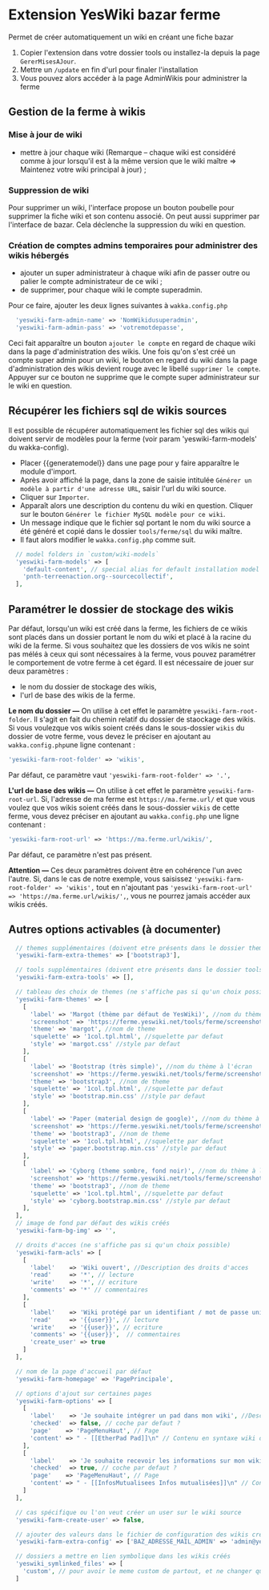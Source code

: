 # Extension YesWiki bazar ferme

Permet de créer automatiquement un wiki en créant une fiche bazar

1) Copier l'extension dans votre dossier tools ou installez-la depuis la page `GererMisesAJour`.
2) Mettre un `/update` en fin d'url pour finaler l'installation
3) Vous pouvez alors accéder à la page AdminWikis pour administrer la ferme

## Gestion de la ferme à wikis

### Mise à jour de wiki

- mettre à jour chaque wiki (Remarque – chaque wiki est considéré comme à jour lorsqu'il est à la même version que le wiki maître => Maintenez votre wiki principal à jour) ;

### Suppression de wiki

Pour supprimer un wiki, l'interface propose un bouton poubelle pour supprimer la fiche wiki et son contenu associé.
On peut aussi supprimer par l'interface de bazar. Cela déclenche la suppression du wiki en question.

### Création de comptes admins temporaires pour administrer des wikis hébergés

- ajouter un super administrateur à chaque wiki afin de passer outre ou palier le compte administrateur de ce wiki ;
- de supprimer, pour chaque wiki le compte superadmin.

Pour ce faire, ajouter les deux lignes suivantes à `wakka.config.php`

```php
  'yeswiki-farm-admin-name' => 'NomWikidusuperadmin',
  'yeswiki-farm-admin-pass' => 'votremotdepasse',
```

Ceci fait apparaître un bouton `ajouter le compte` en regard de chaque wiki dans la page d'administration des wikis.
Une fois qu'on s'est créé un compte super admin pour un wiki, le bouton en regard du wiki dans la page d'administration des wikis devient rouge avec le libellé `supprimer le compte`. Appuyer sur ce bouton ne supprime que le compte super administrateur sur le wiki en question.

## Récupérer les fichiers sql de wikis sources

Il est possible de récupérer automatiquement les fichier sql des wikis qui doivent servir de modèles pour la ferme (voir param 'yeswiki-farm-models' du wakka-config).

- Placer {{generatemodel}} dans une page pour y faire apparaître le module d'import.
- Après avoir affiché la page, dans la zone de saisie intitulée `Générer un modèle à partir d'une adresse URL`, saisir l'url du wiki source.
- Cliquer sur `Importer`.
- Apparaît alors une description du contenu du wiki en question. Cliquer sur le bouton `Générer le fichier MySQL modèle pour ce wiki`.
- Un message indique que le fichier sql portant le nom du wiki source a été généré et copié dans le dossier `tools/ferme/sql` du wiki maître.
- Il faut alors modifier le `wakka.config.php` comme suit.

```php
  // model folders in `custom/wiki-models`
  'yeswiki-farm-models' => [
    'default-content', // special alias for default installation model
    'pnth-terreenaction.org--sourcecollectif',
  ],
```

## Paramétrer le dossier de stockage des wikis

Par défaut, lorsqu'un wiki est créé dans la ferme, les fichiers de ce wikis sont placés dans un dossier portant le nom du wiki et placé à la racine du wiki de la ferme. Si vous souhaitez que les dossiers de vos wikis ne soint pas mélés à ceux qui sont nécessaires à la ferme, vous pouvez paramétrer le comportement de votre ferme à cet égard.
Il est nécessaire de jouer sur deux paramètres :

- le nom du dossier de stockage des wikis,
- l'url de base des wikis de la ferme.

**Le nom du dossier —** On utilise à cet effet le paramètre `yeswiki-farm-root-folder`. Il s'agit en fait du chemin relatif du dossier de staockage des wikis.
Si vous voulezque vos wikis soient créés dans le sous-dossier `wikis` du dossier de votre ferme, vous devez le préciser en ajoutant au `wakka.config.php`une ligne contenant :

```php
'yeswiki-farm-root-folder' => 'wikis',
```

Par défaut, ce paramètre vaut `'yeswiki-farm-root-folder' => '.',`

**L'url de base des wikis —** On utilise à cet effet le paramètre `yeswiki-farm-root-url`.
Si, l'adresse de ma ferme est `https://ma.ferme.url/` et que vous voulez que vos wikis soient créés dans le sous-dossier `wikis` de cette ferme, vous devez préciser en ajoutant au `wakka.config.php` une ligne contenant :

```php
'yeswiki-farm-root-url' => 'https://ma.ferme.url/wikis/',
```

Par défaut, ce paramètre n'est pas présent.

**Attention —** Ces deux paramètres doivent être en cohérence l'un avec l'autre.
Si, dans le cas de notre exemple, vous saisissez `'yeswiki-farm-root-folder' => 'wikis',` tout en n'ajoutant pas `'yeswiki-farm-root-url' => 'https://ma.ferme.url/wikis/',`, vous ne pourrez jamais accéder aux wikis créés.

## Autres options activables (à documenter)

```php
  // themes supplémentaires (doivent etre présents dans le dossier themes du wiki source)
  'yeswiki-farm-extra-themes' => ['bootstrap3'],

  // tools supplémentaires (doivent etre présents dans le dossier tools du wiki source)
  'yeswiki-farm-extra-tools' => [],

  // tableau des choix de themes (ne s'affiche pas si qu'un choix possible)
  'yeswiki-farm-themes' => [
    [
      'label' => 'Margot (thème par défaut de YesWiki)', //nom du thème à l'écran
      'screenshot' => 'https://ferme.yeswiki.net/tools/ferme/screenshots/margot.jpg', //screenshot du theme dans tools/ferme/screenshots
      'theme' => 'margot', //nom de theme
      'squelette' => '1col.tpl.html', //squelette par defaut
      'style' => 'margot.css' //style par defaut
    ],
    [
      'label' => 'Bootstrap (très simple)', //nom du thème à l'écran
      'screenshot' => 'https://ferme.yeswiki.net/tools/ferme/screenshots/bootstrap.jpg', //screenshot du theme dans tools/ferme/screenshots
      'theme' => 'bootstrap3', //nom de theme
      'squelette' => '1col.tpl.html', //squelette par defaut
      'style' => 'bootstrap.min.css' //style par defaut
    ],
    [
      'label' => 'Paper (material design de google)', //nom du thème à l'écran
      'screenshot' => 'https://ferme.yeswiki.net/tools/ferme/screenshots/paper.jpg', //screenshot du theme dans tools/ferme/screenshots
      'theme' => 'bootstrap3', //nom de theme
      'squelette' => '1col.tpl.html', //squelette par defaut
      'style' => 'paper.bootstrap.min.css' //style par defaut
    ],
    [
      'label' => 'Cyborg (theme sombre, fond noir)', //nom du thème à l'écran
      'screenshot' => 'https://ferme.yeswiki.net/tools/ferme/screenshots/cyborg.jpg', //screenshot du theme dans tools/ferme/screenshots
      'theme' => 'bootstrap3', //nom de theme
      'squelette' => '1col.tpl.html', //squelette par defaut
      'style' => 'cyborg.bootstrap.min.css' //style par defaut
    ],
  ],
  // image de fond par défaut des wikis créés
  'yeswiki-farm-bg-img' => '',

  // droits d'acces (ne s'affiche pas si qu'un choix possible)
  'yeswiki-farm-acls' => [
    [
      'label'    => 'Wiki ouvert', //Description des droits d'acces
      'read'     => '*', // lecture
      'write'    => '*', // ecriture
      'comments' => '*' // commentaires
    ],
    [
      'label'    => 'Wiki protégé par un identifiant / mot de passe unique', //Description des droits d'acces
      'read'     => '{{user}}', // lecture
      'write'    => '{{user}}', // ecriture
      'comments' => '{{user}}',  // commentaires
      'create_user' => true
    ]
  ],

  // nom de la page d'accueil par défaut
  'yeswiki-farm-homepage' => 'PagePrincipale',

  // options d'ajout sur certaines pages
  'yeswiki-farm-options' => [
    [
      'label'    => 'Je souhaite intégrer un pad dans mon wiki', //Description de l'ajout
      'checked'  => false, // coche par defaut ?
      'page'    => 'PageMenuHaut', // Page
      'content' => " - [[EtherPad Pad]]\n" // Contenu en syntaxe wiki de l'ajout
    ],
    [
      'label'    => 'Je souhaite recevoir les informations sur mon wiki des autres projets', //Description de l'ajout
      'checked'  => true, // coche par defaut ?
      'page'    => 'PageMenuHaut', // Page
      'content' => " - [[InfosMutualisees Infos mutualisées]]\n" // Contenu en syntaxe wiki de l'ajout
    ]
  ],

  // cas spécifique ou l'on veut créer un user sur le wiki source
  'yeswiki-farm-create-user' => false,

  // ajouter des valeurs dans le fichier de configuration des wikis créés
  'yeswiki-farm-extra-config' => ['BAZ_ADRESSE_MAIL_ADMIN' => 'admin@yeswiki.test'],

  // dossiers a mettre en lien symbolique dans les wikis créés
  'yeswiki_symlinked_files' => [
    'custom', // pour avoir le meme custom de partout, et ne changer qu'a un endroit
  ]
```
